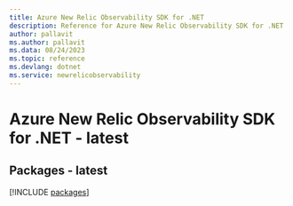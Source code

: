 ```yaml
---
title: Azure New Relic Observability SDK for .NET
description: Reference for Azure New Relic Observability SDK for .NET
author: pallavit
ms.author: pallavit
ms.data: 08/24/2023
ms.topic: reference
ms.devlang: dotnet
ms.service: newrelicobservability
---
```

# Azure New Relic Observability SDK for .NET - latest
## Packages - latest
[!INCLUDE [packages](new-relic-observability-index.md)]